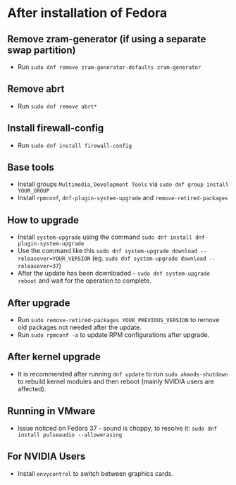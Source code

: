 # After installation of Fedora

## Remove zram-generator (if using a separate swap partition)
* Run `sudo dnf remove zram-generator-defaults zram-generator`

## Remove abrt
* Run `sudo dnf remove abrt*`

## Install firewall-config
* Run `sudo dnf install firewall-config`

## Base tools
* Install groups `Multimedia`, `Development Tools` via `sudo dnf group install YOUR_GROUP`
* Install `rpmconf`, `dnf-plugin-system-upgrade` and `remove-retired-packages`

## How to upgrade
* Install `system-upgrade` using the command `sudo dnf install dnf-plugin-system-upgrade`
* Use the command like this `sudo dnf system-upgrade download --releasever=YOUR_VERSION` (eg. `sudo dnf system-upgrade download --releasever=37`)
* After the update has been downloaded - `sudo dnf system-upgrade reboot` and wait for the operation to complete.

## After upgrade
* Run `sudo remove-retired-packages YOUR_PREVIOUS_VERSION` to remove old packages not needed after the update. 
* Run `sudo rpmconf -a` to update RPM configurations after upgrade.
 
## After kernel upgrade
* It is recommended after running `dnf update` to run `sudo akmods-shutdown` to rebuild kernel modules and then reboot (mainly NVIDIA users are affected).

## Running in VMware
* Issue noticed on Fedora 37 - sound is choppy, to resolve it: `sudo dnf install pulseaudio --allowerasing`

## For NVIDIA Users
* Install `envycontrol` to switch between graphics cards.
